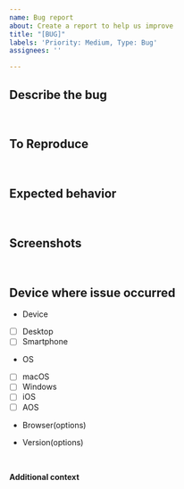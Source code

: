 ```yaml
---
name: Bug report
about: Create a report to help us improve
title: "[BUG]"
labels: 'Priority: Medium, Type: Bug'
assignees: ''

---
```


## **Describe the bug**


<br />

## **To Reproduce**


<br />

## **Expected behavior**

<br />

## **Screenshots**


<br />

## Device where issue occurred

- Device
- [ ] Desktop
- [ ] Smartphone

 - OS
- [ ] macOS
- [ ] Windows
- [ ] iOS
- [ ] AOS

 - Browser(options)

 - Version(options)

<br />

**Additional context**

